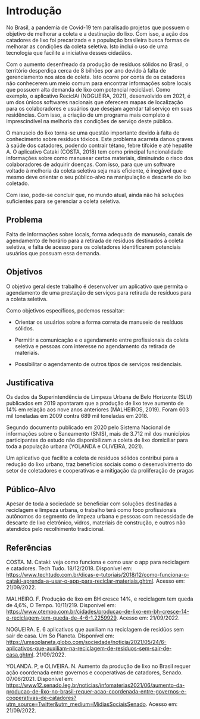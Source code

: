 # Introdução

No Brasil, a pandemia de Covid-19 tem paralisado projetos que possuem o objetivo de melhorar a coleta e a destinação do lixo. Com isso, a ação dos catadores de lixo foi precarizada e a população brasileira busca formas de melhorar as condições da coleta seletiva. Isto inclui o uso de uma tecnologia que facilite a iniciativa desses cidadãos. 

Com o aumento desenfreado da produção de resíduos sólidos no Brasil, o território desperdiça cerca de 8 bilhões por ano devido à falta de gerenciamento nos atos de coleta. Isto ocorre por conta de os catadores não conhecerem um meio comum para encontrar informações sobre locais que possuem alta demanda de lixo com potencial reciclável. Como exemplo, o aplicativo ReciclAí (NOGUEIRA, 2021), desenvolvido em 2021, é um dos únicos softwares nacionais que oferecem mapas de localização para os colaboradores e usuários que desejam agendar tal serviço em suas residências. Com isso, a criação de um programa mais completo é imprescindível na melhoria das condições de serviço deste público. 

O manuseio do lixo torna-se uma questão importante devido à falta de conhecimento sobre resíduos tóxicos. Este problema acarreta danos graves à saúde dos catadores, podendo contrair tétano, febre tifoide e até hepatite A. O aplicativo Cataki (COSTA, 2018) tem como principal funcionalidade informações sobre como manusear certos materiais, diminuindo o risco dos colaboradores de adquirir doenças. Com isso, para que um software voltado à melhoria da coleta seletiva seja mais eficiente, é inegável que o mesmo deve orientar o seu público-alvo na manipulação e descarte do lixo coletado. 

Com isso, pode-se concluir que, no mundo atual, ainda não há soluções suficientes para se gerenciar a coleta seletiva. 

## Problema

Falta de informações sobre locais, forma adequada de manuseio, canais de agendamento de horário para a retirada de resíduos destinados à coleta seletiva, e falta de acesso para os coletadores identificarem potenciais usuários que possuam essa demanda. 

## Objetivos

O objetivo geral deste trabalho é desenvolver um aplicativo que permita o agendamento de uma prestação de serviços para retirada de resíduos para a coleta seletiva. 

Como objetivos específicos, podemos ressaltar: 

- Orientar os usuários sobre a forma correta de manuseio de resíduos sólidos. 

- Permitir a comunicação e o agendamento entre profissionais da coleta seletiva e pessoas com interesse no agendamento da retirada de materiais.  

- Possibilitar o agendamento de outros tipos de serviços residenciais. 

## Justificativa

Os dados da Superintendência de Limpeza Urbana de Belo Horizonte (SLU) publicados em 2019 apontaram que a produção de lixo teve aumento de 14% em relação aos nove anos anteriores (MALHEIROS, 2019). Foram 603 mil toneladas em 2009 contra 689 mil toneladas em 2018. 

Segundo documento publicado em 2020 pelo Sistema Nacional de informações sobre o Saneamento (SNIS), mais de 3.712 mil dos municípios participantes do estudo não disponibilizam a coleta de lixo domiciliar para toda a população urbana (YOLANDA e OLIVEIRA, 2021). 

Um aplicativo que facilite a coleta de resíduos sólidos contribui para a redução do lixo urbano, traz benefícios sociais como o desenvolvimento do setor de coletadores e cooperativas e a mitigação da proliferação de pragas 

## Público-Alvo

Apesar de toda a sociedade se beneficiar com soluções destinadas a reciclagem e limpeza urbana, o trabalho terá como foco profissionais autônomos do segmento de limpeza urbana e pessoas com necessidade de descarte de lixo eletrônico, vidros, materiais de construção, e outros não atendidos pelo recolhimento tradicional. 

## Referências

COSTA. M. Cataki: veja como funciona e como usar o app para reciclagem e catadores. Tech Tudo. 18/12/2018. Disponível em: https://www.techtudo.com.br/dicas-e-tutoriais/2018/12/como-funciona-o-cataki-aprenda-a-usar-o-app-para-reciclar-materiais.ghtml. Acesso em: 21/09/2022. 

MALHEIRO. F. Produção de lixo em BH cresce 14%, e reciclagem tem queda de 4,6%, O Tempo. 10/11/219. Disponível em: https://www.otempo.com.br/cidades/producao-de-lixo-em-bh-cresce-14-e-reciclagem-tem-queda-de-4-6-1.2259929. Acesso em: 21/09/2022.

NOGUEIRA. E. 6 aplicativos que auxiliam na reciclagem de residúos sem sair de casa. Um So Planeta.  Disponível em: https://umsoplaneta.globo.com/sociedade/noticia/2021/05/24/6-aplicativos-que-auxiliam-na-reciclagem-de-residuos-sem-sair-de-casa.ghtml. 21/09/2022.

YOLANDA. P, e OLIVEIRA. N. Aumento da produção de lixo no Brasil requer ação coordenada entre governos e cooperativas de catadores, Senado. 07/06/2021. Disponível em: https://www12.senado.leg.br/noticias/infomaterias2021/06/aumento-da-producao-de-lixo-no-brasil-requer-acao-coordenada-entre-governos-e-cooperativas-de-catadores?utm_source=Twitter&utm_medium=MidiasSociaisSenado. Acesso em: 21/09/2022. 
